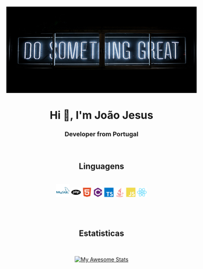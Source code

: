 [![MasterHead](1.jpg)](https://github.com/JoaoJesus1337/)

<h1 align="center">Hi 👋, I'm João Jesus</h1>
<h3 align="center">Developer from Portugal</h3>
<br>
<h2 align="center"> Linguagens</h2>
<br>
<div align="center">
    <img width="7%" src="https://raw.githubusercontent.com/devicons/devicon/master/icons/mysql/mysql-plain-wordmark.svg">
    <img width="5%" src="https://raw.githubusercontent.com/devicons/devicon/master/icons/php/php-plain.svg">
    <img width="5%" src="https://raw.githubusercontent.com/devicons/devicon/master/icons/html5/html5-plain.svg">
    <img width="5%" src="https://raw.githubusercontent.com/devicons/devicon/master/icons/csharp/csharp-plain.svg">
    <img width="5%" src="https://raw.githubusercontent.com/devicons/devicon/master/icons/typescript/typescript-plain.svg">
    <img width="5%" src="https://raw.githubusercontent.com/devicons/devicon/master/icons/java/java-plain.svg">
    <img width="5%" src="https://raw.githubusercontent.com/devicons/devicon/master/icons/javascript/javascript-plain.svg">
    <img width="5%" src="https://raw.githubusercontent.com/devicons/devicon/master/icons/react/react-original.svg">
</div>
<br>
<br>
<br>
<h2 align="center"> Estatisticas</h2>
<br>
<div align="center">

[![My Awesome Stats](https://awesome-github-stats.azurewebsites.net/user-stats/JoaoJesus1337?cardType=github&theme=tokyonight)](https://git.io/awesome-stats-card)

</div>
